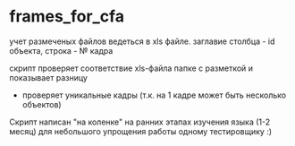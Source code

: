 # frames_for_cfa

учет размеченых файлов ведеться в xls файле. заглавие столбца - id объекта, строка - № кадра

скрипт проверяет соответствие xls-файла папке с разметкой и показывает разницу

+ проверяет уникальные кадры (т.к. на 1 кадре может быть несколько объектов)

Скрипт написан "на коленке" на ранних этапах изучения языка (1-2 месяц) для небольшого упрощения работы одному тестировщику :)

